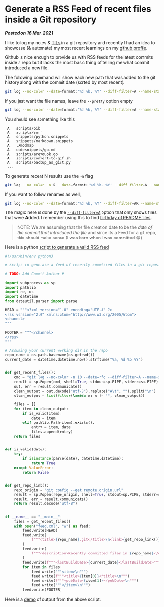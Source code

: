 # Generate a RSS Feed of recent files inside a Git repository
**_Posted on 16 Mar, 2021_**

I like to log my notes & [TILs](https://github.com/Bhupesh-V/til) in a git repository and recently I had an idea to showcase (& automate) my most recent learnings on my [github profile](https://github.com/Bhupesh-V/#recent-works).

Github is nice enough to provide us with RSS feeds for the latest commits inside a repo but it lacks the most basic thing of telling me what commit introduced a new file.

The following command will show each new path that was added to the git history along with the commit date (sorted by most recent).

```bash
git log --no-color --date=format:'%d %b, %Y' --diff-filter=A --name-status --pretty='%ad'
```

If you just want the file names, leave the `--pretty` option empty

```bash
git log --no-color --date=format:'%d %b, %Y' --diff-filter=A --name-status --pretty=''
```

You should see something like this

```
 A   scripts/oib
 A   scripts/surf
 A   snippets/python.snippets
 A   snippets/markdown.snippets
 A   .Xmodmap
 A   codesnippets/go.md
 A   scripts/areyouok.go
 A   scripts/convert-to-gif.sh
 A   scripts/backup_as_gist.py
 ...
```

To generate recent N results use the `-n` flag

```bash
git log --no-color -n 5 --date=format:'%d %b, %Y' --diff-filter=A --name-status --pretty=''
```

If you want to follow renames as well,

```bash
git log --no-color --date=format:'%d %b, %Y' --diff-filter=AR --name-status --pretty=''
```

The magic here is done by the [`--diff-filter=A`](https://www.git-scm.com/docs/git-log#Documentation/git-log.txt---diff-filterACDMRTUXB82308203) option that only shows files that were **A**dded. I remember using this to find [birthday of README files](https://bhupesh-v.github.io/git-cake-when-is-my-readme-birthday/).

> NOTE: We are assuming that the file creation date to be the _date of the commit that introduced the file_ and since its a Feed for a git repo, this should make sense (I was born when I was committed 😁️)

Here is a python [script to generate a valid RSS feed](https://gist.github.com/Bhupesh-V/d7ac30d5d689df00ef5310f2dbff2d01)

```python
#!/usr/bin/env python3

# Script to generate a feed of recently committed files in a git repository

# TODO: Add Commit Author #

import subprocess as sp
import pathlib
import re, os
import datetime
from dateutil.parser import parse

HEAD = """<?xml version="1.0" encoding="UTF-8" ?>
<rss version="2.0" xmlns:atom="http://www.w3.org/2005/Atom">
<channel>
"""

FOOTER = """</channel>
</rss>
"""

# Assuming your current working dir is the repo
repo_name = os.path.basename(os.getcwd())
current_date = datetime.datetime.now().strftime("%a, %d %b %Y")


def get_recent_files():
    cmd = "git log --no-color -n 10 --date=rfc --diff-filter=A --name-status --pretty='%ad'"
    result = sp.Popen(cmd, shell=True, stdout=sp.PIPE, stderr=sp.PIPE)
    out, err = result.communicate()
    clean_output = out.decode("utf-8").replace("A\t", "").split("\n")
    clean_output = list(filter(lambda x: x != "", clean_output))

    files = []
    for item in clean_output:
        if is_valid(item):
            date = item
        elif pathlib.Path(item).exists():
            entry = item, date
            files.append(entry)
    return files


def is_valid(date):
    try:
        if isinstance(parse(date), datetime.datetime):
            return True
    except ValueError:
        return False


def get_repo_link():
    repo_origin = "git config --get remote.origin.url"
    result = sp.Popen(repo_origin, shell=True, stdout=sp.PIPE, stderr=sp.PIPE)
    result, err = result.communicate()
    return result.decode("utf-8")


if __name__ == "__main__":
    files = get_recent_files()
    with open("feed.xml", "w") as feed:
        feed.write(HEAD)
        feed.write(
            f"""<title>{repo_name}.git</title>\n<link>{get_repo_link()}</link>\n"""
        )
        feed.write(
            f"""<description>Recently committed files in {repo_name}</description>\n"""
        )
        feed.write(f"""<lastBuildDate>{current_date}</lastBuildDate>""")
        for item in files:
            feed.write("""<item>\n""")
            feed.write(f"""<title>{item[0]}</title>\n""")
            feed.write(f"""<pubDate>{item[1]}</pubDate>\n""")
            feed.write("""</item>\n""")
        feed.write(FOOTER)
```

Here is a [demo](https://github.com/Bhupesh-V/til/blob/master/feed.xml) of output from the above script.

